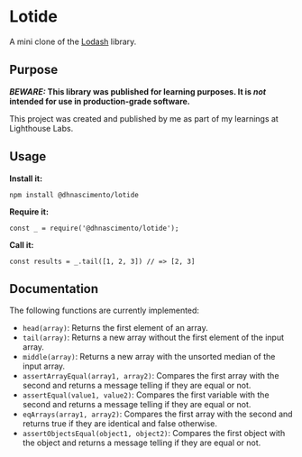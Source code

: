 # Lotide

A mini clone of the [Lodash](https://lodash.com) library.

## Purpose

**_BEWARE:_ This library was published for learning purposes. It is _not_ intended for use in production-grade software.**

This project was created and published by me as part of my learnings at Lighthouse Labs. 

## Usage

**Install it:**

`npm install @dhnascimento/lotide`

**Require it:**

`const _ = require('@dhnascimento/lotide');`

**Call it:**

`const results = _.tail([1, 2, 3]) // => [2, 3]`

## Documentation

The following functions are currently implemented:

* `head(array)`: Returns the first element of an array.
* `tail(array)`: Returns a new array  without the first element of the input array.
* `middle(array)`: Returns a new array with the unsorted median of the input array.
* `assertArrayEqual(array1, array2)`: Compares the first array with the second and returns a message telling if they are equal or not.
* `assertEqual(value1, value2)`: Compares the first variable with the second and returns a message telling if they are equal or not.
* `eqArrays(array1, array2)`: Compares the first array with the second and returns true if they are identical and false otherwise.
* `assertObjectsEqual(object1, object2)`: Compares the first object with the object and returns a message telling if they are equal or not.